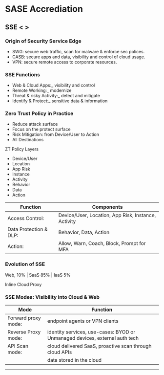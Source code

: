 
# SASE Accrediation

## SSE < >

### Origin of Security Service Edge
- SWG:   secure web traffic, scan for malware & enforce sec polices.
- CASB:  secure apps and data, visibility and control of cloud usage.
- VPN:   secure remote access to corporate resources.

### SSE Functions
- Web & Cloud Apps:_           visibility and control
- Remote Working:_             modernize
- Threat & risky Activity:_    detect and mitigate
- Identify & Protect:_         sensitive data & information

### Zero Trust Policy in Practice
- Reduce attack surface
- Focus on the protect surface
- Risk Mitigation: from Device/User to Action
- All Destinations

ZT Policy Layers
- Device/User
- Location
- App Risk
- Instance
- Activity
- Behavior
- Data
- Action

| **Function** | **Components** |
|--------------|------------------|
| Access Control:| Device/User, Location, App Risk, Instance, Activity|
| Data Protection & DLP:| Behavior, Data, Action|
| Action:| Allow, Warn, Coach, Block, Prompt for MFA|

### Evolution of SSE

Web, 10% | SaaS 85% | IaaS 5%

Inline Cloud Proxy

### SSE Modes: Visibility into Cloud & Web

| **Mode** | **Function** |
|--------------|------------------|
| Forward proxy mode:| endpoint agents or VPN clients|
| Reverse Proxy mode:| identity services, use-cases: BYOD or Unmanaged devices, external auth tech|
| API Scan mode:| cloud delivered SaaS, proactive scan through cloud APIs|
|               | data stored in the cloud|

---
